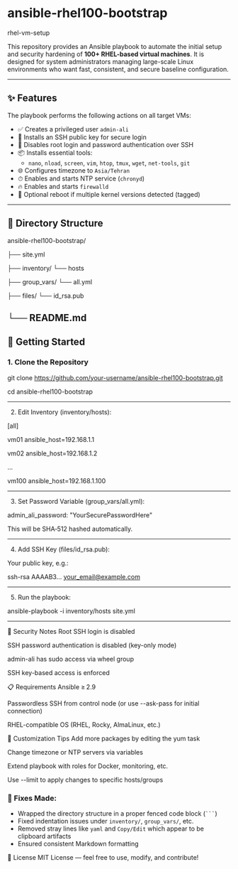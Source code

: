 # ansible-rhel100-bootstrap
rhel-vm-setup

This repository provides an Ansible playbook to automate the initial setup and security hardening of **100+ RHEL-based virtual machines**. It is designed for system administrators managing large-scale Linux environments who want fast, consistent, and secure baseline configuration.

---

## ✨ Features

The playbook performs the following actions on all target VMs:

- ✅ Creates a privileged user `admin-ali`
- 🔑 Installs an SSH public key for secure login
- 🔐 Disables root login and password authentication over SSH
- 📦 Installs essential tools:
  - `nano`, `nload`, `screen`, `vim`, `htop`, `tmux`, `wget`, `net-tools`, `git`
- 🌐 Configures timezone to `Asia/Tehran`
- ⏱ Enables and starts NTP service (`chronyd`)
- 🔥 Enables and starts `firewalld`
- 🔁 Optional reboot if multiple kernel versions detected (tagged)

---

## 📁 Directory Structure
ansible-rhel100-bootstrap/

├── site.yml 

├── inventory/
 └── hosts 

├── group_vars/
 └── all.yml 

├── files/
 └── id_rsa.pub 

└── README.md
---
## 🚀 Getting Started

### 1. Clone the Repository


git clone https://github.com/your-username/ansible-rhel100-bootstrap.git

cd ansible-rhel100-bootstrap

---
2. Edit Inventory (inventory/hosts):


[all]

vm01 ansible_host=192.168.1.1

vm02 ansible_host=192.168.1.2

...

vm100 ansible_host=192.168.1.100

---
3. Set Password Variable (group_vars/all.yml):


admin_ali_password: "YourSecurePasswordHere"

This will be SHA‑512 hashed automatically.

---
4. Add SSH Key (files/id_rsa.pub):

   
Your public key, e.g.:

ssh-rsa AAAAB3... your_email@example.com

---
5. Run the playbook:

ansible-playbook -i inventory/hosts site.yml

---

🔐 Security Notes
Root SSH login is disabled

SSH password authentication is disabled (key-only mode)

admin-ali has sudo access via wheel group

SSH key-based access is enforced

📋 Requirements
Ansible ≥ 2.9

Passwordless SSH from control node (or use --ask-pass for initial connection)

RHEL-compatible OS (RHEL, Rocky, AlmaLinux, etc.)

🚧 Customization Tips
Add more packages by editing the yum task

Change timezone or NTP servers via variables

Extend playbook with roles for Docker, monitoring, etc.

Use --limit to apply changes to specific hosts/groups


### 🔧 Fixes Made:
- Wrapped the directory structure in a proper fenced code block (` ``` `)
- Fixed indentation issues under `inventory/`, `group_vars/`, etc.
- Removed stray lines like `yaml` and `Copy/Edit` which appear to be clipboard artifacts
- Ensured consistent Markdown formatting

📜 License
MIT License — feel free to use, modify, and contribute!
